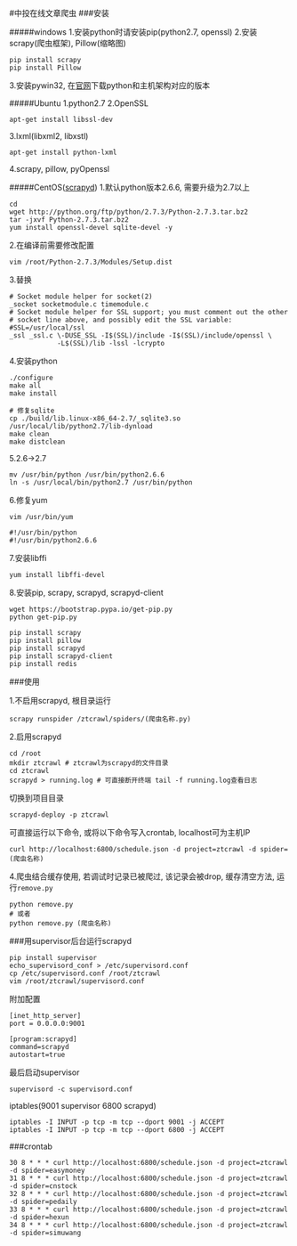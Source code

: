 #中投在线文章爬虫
###安装

#####windows
1.安装python时请安装pip(python2.7, openssl)
2.安装scrapy(爬虫框架), Pillow(缩略图)
```
pip install scrapy
pip install Pillow
```
3.安装pywin32, 在[官网](http://python.org/download/)下载python和主机架构对应的版本

#####Ubuntu
1.python2.7
2.OpenSSL
```
apt-get install libssl-dev
```
3.lxml(libxml2, libxstl)
```
apt-get install python-lxml
```
4.scrapy, pillow, pyOpenssl

#####CentOS([scrapyd](http://scrapyd.readthedocs.org/en/latest/))
1.默认python版本2.6.6, 需要升级为2.7以上
```
cd
wget http://python.org/ftp/python/2.7.3/Python-2.7.3.tar.bz2
tar -jxvf Python-2.7.3.tar.bz2
yum install openssl-devel sqlite-devel -y
```
2.在编译前需要修改配置
```
vim /root/Python-2.7.3/Modules/Setup.dist
```
3.替换
```
# Socket module helper for socket(2) 
_socket socketmodule.c timemodule.c 
# Socket module helper for SSL support; you must comment out the other 
# socket line above, and possibly edit the SSL variable: #SSL=/usr/local/ssl 
_ssl _ssl.c \-DUSE_SSL -I$(SSL)/include -I$(SSL)/include/openssl \ 
            -L$(SSL)/lib -lssl -lcrypto
```
4.安装python
```
./configure 
make all 
make install
```
```
# 修复sqlite
cp ./build/lib.linux-x86_64-2.7/_sqlite3.so /usr/local/lib/python2.7/lib-dynload
make clean 
make distclean
```
5.2.6->2.7
```
mv /usr/bin/python /usr/bin/python2.6.6
ln -s /usr/local/bin/python2.7 /usr/bin/python
```
6.修复yum
```
vim /usr/bin/yum

#!/usr/bin/python
#!/usr/bin/python2.6.6
```
7.安装libffi
```
yum install libffi-devel
```
8.安装pip, scrapy, scrapyd, scrapyd-client
```
wget https://bootstrap.pypa.io/get-pip.py
python get-pip.py

pip install scrapy
pip install pillow
pip install scrapyd
pip install scrapyd-client
pip install redis
```


###使用

1.不启用scrapyd, 根目录运行
```
scrapy runspider /ztcrawl/spiders/(爬虫名称.py)
```
2.启用scrapyd
```
cd /root
mkdir ztcrawl # ztcrawl为scrapyd的文件目录
cd ztcrawl
scrapyd > running.log # 可直接断开终端 tail -f running.log查看日志 
```
切换到项目目录
```
scrapyd-deploy -p ztcrawl
```
可直接运行以下命令, 或将以下命令写入crontab, localhost可为主机IP
```
curl http://localhost:6800/schedule.json -d project=ztcrawl -d spider=(爬虫名称)
```

4.爬虫结合缓存使用, 若调试时记录已被爬过, 该记录会被drop, 缓存清空方法, 运行`remove.py`
```
python remove.py
# 或者
python remove.py (爬虫名称)
```

###用supervisor后台运行scrapyd
```
pip install supervisor
echo_supervisord_conf > /etc/supervisord.conf
cp /etc/supervisord.conf /root/ztcrawl
vim /root/ztcrawl/supervisord.conf
```
附加配置
```
[inet_http_server]
port = 0.0.0.0:9001

[program:scrapyd]
command=scrapyd
autostart=true
```
最后启动supervisor
```
supervisord -c supervisord.conf
```
iptables(9001 supervisor 6800 scrapyd)
```
iptables -I INPUT -p tcp -m tcp --dport 9001 -j ACCEPT
iptables -I INPUT -p tcp -m tcp --dport 6800 -j ACCEPT
```
###crontab
```
30 8 * * * curl http://localhost:6800/schedule.json -d project=ztcrawl -d spider=easymoney
31 8 * * * curl http://localhost:6800/schedule.json -d project=ztcrawl -d spider=cnstock
32 8 * * * curl http://localhost:6800/schedule.json -d project=ztcrawl -d spider=pedaily
33 8 * * * curl http://localhost:6800/schedule.json -d project=ztcrawl -d spider=hexun
34 8 * * * curl http://localhost:6800/schedule.json -d project=ztcrawl -d spider=simuwang
```
